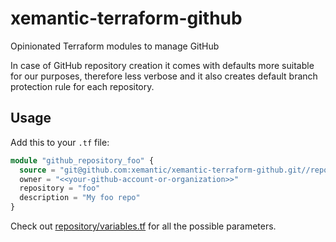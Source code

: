 # xemantic-terraform-github
Opinionated Terraform modules to manage GitHub

In case of GitHub repository creation it comes with defaults
more suitable for our purposes, therefore less verbose
and it also creates default branch protection rule for
each repository.

## Usage

Add this to your `.tf` file:

```terraform
module "github_repository_foo" { 
  source = "git@github.com:xemantic/xemantic-terraform-github.git//repository"
  owner = "<<your-github-account-or-organization>>"
  repository = "foo"
  description = "My foo repo"
}
```

Check out [repository/variables.tf](repository/variables.tf) for
all the possible parameters.

